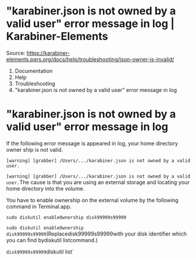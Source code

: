 # "karabiner.json is not owned by a valid user" error message in log | Karabiner-Elements

Source: https://karabiner-elements.pqrs.org/docs/help/troubleshooting/json-owner-is-invalid/

1. Documentation
1. Help
1. Troubleshooting
1. "karabiner.json is not owned by a valid user" error message in log

# "karabiner.json is not owned by a valid user" error message in log

If the following error message is appeared in log, your home directory owner ship is not valid.

`
[warning] [grabber] /Users/.../karabiner.json is not owned by a valid user.
`

`[warning] [grabber] /Users/.../karabiner.json is not owned by a valid user.`The cause is that you are using an external storage and locating your home directory into the volume.

You have to enable ownership on the external volume by the following command in Terminal.app.

`
sudo diskutil enableOwnership disk99999s99999
`

`sudo diskutil enableOwnership disk99999s99999`(Replacedisk99999s99999with your disk identifier which you can find bydiskutil listcommand.)

`disk99999s99999`diskutil list`